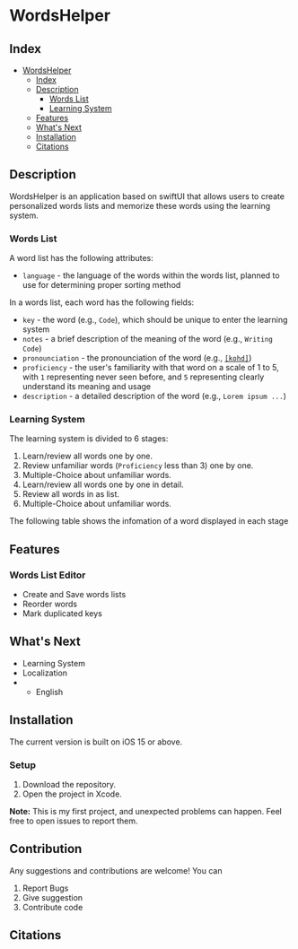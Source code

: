 #  WordsHelper

## Index
- [WordsHelper](#wordshelper)
  - [Index](#index)
  - [Description](#description)
    - [Words List](#words-list)
    - [Learning System](#learning-system)
  - [Features](#features)
  - [What's Next](#whats-next)
  - [Installation](#installation)
  - [Citations](#citations)

## Description
WordsHelper is an application based on swiftUI that allows users to create 
personalized words lists and memorize these words using the learning system. 

### Words List
A word list has the following attributes:
+ `language` - the language of the words within the words list, planned
to use for determining proper sorting method

In a words list, each word has the following fields:
+ `key` - the word (e.g., `Code`), which should be unique to enter the 
learning system
+ `notes` - a brief description of the meaning of the word (e.g., 
`Writing Code`)
+ `pronounciation` - the pronounciation of the word (e.g., [`[kohd]`][1])
+ `proficiency` - the user's familiarity with that word on a scale of 1 to 
5, with `1` representing never seen before, and `5` representing clearly 
understand its meaning and usage
+ `description` - a detailed description of the word (e.g., `Lorem ipsum ...`)

### Learning System
The learning system is divided to 6 stages:
1. Learn/review all words one by one.
2. Review unfamiliar words (`Proficiency` less than 3) one by one.
3. Multiple-Choice about unfamiliar words.
4. Learn/review all words one by one in detail.
5. Review all words in as list.
6. Multiple-Choice about unfamiliar words.

The following table shows the infomation of a word displayed in 
each stage

## Features
### Words List Editor
+ Create and Save words lists
+ Reorder words
+ Mark duplicated keys

## What's Next
- Learning System
- Localization
- + English

## Installation
The current version is built on iOS 15 or above.

### Setup
1. Download the repository.
2. Open the project in Xcode.

**Note:** This is my first project, and unexpected problems 
can happen. Feel free to open issues to report them.

## Contribution
Any suggestions and contributions are welcome! You can 
1. Report Bugs
2. Give suggestion
3. Contribute code

## Citations
[1]: https://dictionary.cambridge.org/dictionary/english/code
